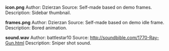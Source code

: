 **icon.png**
Author: Dzierzan
Source: Self-made based on demo frames.
Description: Sidebar thumbnail.

**frames.png**
Author: Dzierzan
Source: Self-made based on demo idle frame.
Description: Bored animation.

**sound.wav**
Author: battlestar10
Source: http://soundbible.com/1770-Ray-Gun.html
Description: Sniper shot sound.
